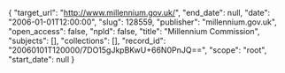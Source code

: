 {
  "target_url": "http://www.millennium.gov.uk/", 
  "end_date": null, 
  "date": "2006-01-01T12:00:00", 
  "slug": 128559, 
  "publisher": "millennium.gov.uk", 
  "open_access": false, 
  "npld": false, 
  "title": "Millennium Commission", 
  "subjects": [], 
  "collections": [], 
  "record_id": "20060101T120000/7DO15gJkpBKwU+66N0PnJQ==", 
  "scope": "root", 
  "start_date": null
}


